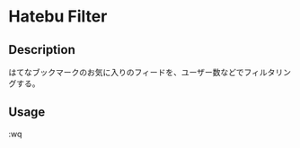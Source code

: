 Hatebu Filter
==========

Description
-----------
はてなブックマークのお気に入りのフィードを、ユーザー数などでフィルタリングする。

Usage
-----
:wq

